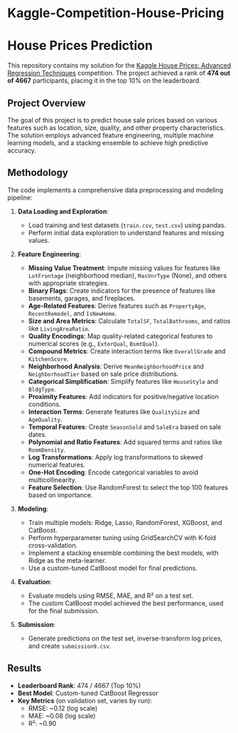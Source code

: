 # Kaggle-Competition-House-Pricing
# House Prices Prediction

This repository contains my solution for the [Kaggle House Prices: Advanced Regression Techniques](https://www.kaggle.com/competitions/house-prices-advanced-regression-techniques) competition. The project achieved a rank of **474 out of 4667** participants, placing it in the top 10% on the leaderboard.

## Project Overview

The goal of this project is to predict house sale prices based on various features such as location, size, quality, and other property characteristics. The solution employs advanced feature engineering, multiple machine learning models, and a stacking ensemble to achieve high predictive accuracy.

## Methodology

The code implements a comprehensive data preprocessing and modeling pipeline:

1. **Data Loading and Exploration**:
   - Load training and test datasets (`train.csv`, `test.csv`) using pandas.
   - Perform initial data exploration to understand features and missing values.

2. **Feature Engineering**:
   - **Missing Value Treatment**: Impute missing values for features like `LotFrontage` (neighborhood median), `MasVnrType` (None), and others with appropriate strategies.
   - **Binary Flags**: Create indicators for the presence of features like basements, garages, and fireplaces.
   - **Age-Related Features**: Derive features such as `PropertyAge`, `RecentRemodel`, and `IsNewHome`.
   - **Size and Area Metrics**: Calculate `TotalSF`, `TotalBathrooms`, and ratios like `LivingAreaRatio`.
   - **Quality Encodings**: Map quality-related categorical features to numerical scores (e.g., `ExterQual`, `BsmtQual`).
   - **Compound Metrics**: Create interaction terms like `OverallGrade` and `KitchenScore`.
   - **Neighborhood Analysis**: Derive `MeanNeighborhoodPrice` and `NeighborhoodTier` based on sale price distributions.
   - **Categorical Simplification**: Simplify features like `HouseStyle` and `BldgType`.
   - **Proximity Features**: Add indicators for positive/negative location conditions.
   - **Interaction Terms**: Generate features like `QualitySize` and `AgeQuality`.
   - **Temporal Features**: Create `SeasonSold` and `SaleEra` based on sale dates.
   - **Polynomial and Ratio Features**: Add squared terms and ratios like `RoomDensity`.
   - **Log Transformations**: Apply log transformations to skewed numerical features.
   - **One-Hot Encoding**: Encode categorical variables to avoid multicollinearity.
   - **Feature Selection**: Use RandomForest to select the top 100 features based on importance.

3. **Modeling**:
   - Train multiple models: Ridge, Lasso, RandomForest, XGBoost, and CatBoost.
   - Perform hyperparameter tuning using GridSearchCV with K-fold cross-validation.
   - Implement a stacking ensemble combining the best models, with Ridge as the meta-learner.
   - Use a custom-tuned CatBoost model for final predictions.

4. **Evaluation**:
   - Evaluate models using RMSE, MAE, and R² on a test set.
   - The custom CatBoost model achieved the best performance, used for the final submission.

5. **Submission**:
   - Generate predictions on the test set, inverse-transform log prices, and create `submission9.csv`.

## Results

- **Leaderboard Rank**: 474 / 4667 (Top 10%)
- **Best Model**: Custom-tuned CatBoost Regressor
- **Key Metrics** (on validation set, varies by run):
  - RMSE: ~0.12 (log scale)
  - MAE: ~0.08 (log scale)
  - R²: ~0.90

